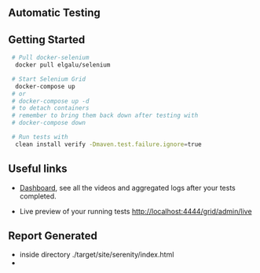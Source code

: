 Automatic Testing
-----

## Getting Started

  ```sh
   # Pull docker-selenium
    docker pull elgalu/selenium

   # Start Selenium Grid
    docker-compose up
   # or 
   # docker-compose up -d
   # to detach containers
   # remember to bring them back down after testing with
   # docker-compose down

   # Run tests with
    clean install verify -Dmaven.test.failure.ignore=true
  ```

## Useful links
* [Dashboard](http://localhost:4444/dashboard), see all the videos and aggregated logs after your tests completed.

* Live preview of your running tests [http://localhost:4444/grid/admin/live](http://localhost:4444/grid/admin/live)

## Report Generated
* inside directory ./target/site/serenity/index.html
* 